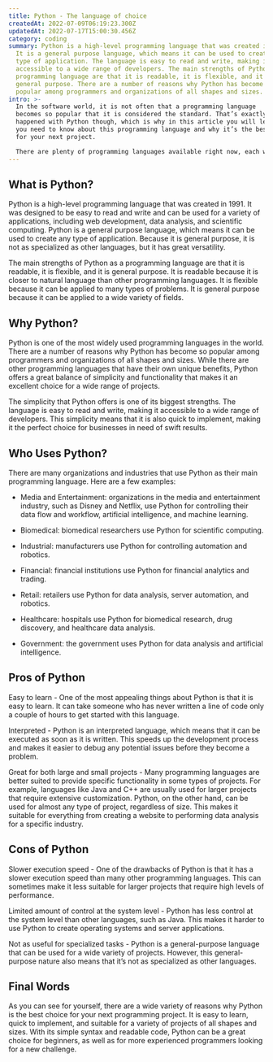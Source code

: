 ```yaml
---
title: Python - The language of choice
createdAt: 2022-07-09T06:19:23.300Z
updatedAt: 2022-07-17T15:00:30.456Z
category: coding
summary: Python is a high-level programming language that was created in 1991.
  It is a general purpose language, which means it can be used to create any
  type of application. The language is easy to read and write, making it
  accessible to a wide range of developers. The main strengths of Python as a
  programming language are that it is readable, it is flexible, and it is
  general purpose. There are a number of reasons why Python has become so
  popular among programmers and organizations of all shapes and sizes.
intro: >-
  In the software world, it is not often that a programming language
  becomes so popular that it is considered the standard. That’s exactly what has
  happened with Python though, which is why in this article you will learn all
  you need to know about this programming language and why it’s the best choice
  for your next project. 

  There are plenty of programming languages available right now, each with their own unique pros and cons. However, not all of them manage to capture hearts and minds like Python has. This dynamic general-purpose programming language has become one of the most commonly used since its release in 1991 and remains so today. In fact, as we look ahead at trends in AI, data science and machine learning, there’s every indication that Python will continue to grow in popularity for years to come.
---
```


## What is Python?

Python is a high-level programming language that was created in 1991. It was designed to be easy to read and write and can be used for a variety of applications, including web development, data analysis, and scientific computing. Python is a general purpose language, which means it can be used to create any type of application. Because it is general purpose, it is not as specialized as other languages, but it has great versatility.

The main strengths of Python as a programming language are that it is readable, it is flexible, and it is general purpose. It is readable because it is closer to natural language than other programming languages. It is flexible because it can be applied to many types of problems. It is general purpose because it can be applied to a wide variety of fields.

## Why Python?

Python is one of the most widely used programming languages in the world. There are a number of reasons why Python has become so popular among programmers and organizations of all shapes and sizes. While there are other programming languages that have their own unique benefits, Python offers a great balance of simplicity and functionality that makes it an excellent choice for a wide range of projects.

The simplicity that Python offers is one of its biggest strengths. The language is easy to read and write, making it accessible to a wide range of developers. This simplicity means that it is also quick to implement, making it the perfect choice for businesses in need of swift results.

## Who Uses Python?

There are many organizations and industries that use Python as their main programming language. Here are a few examples:

- Media and Entertainment: organizations in the media and entertainment industry, such as Disney and Netflix, use Python for controlling their data flow and workflow, artificial intelligence, and machine learning.

- Biomedical: biomedical researchers use Python for scientific computing.

- Industrial: manufacturers use Python for controlling automation and robotics.

- Financial: financial institutions use Python for financial analytics and trading.

- Retail: retailers use Python for data analysis, server automation, and robotics.

- Healthcare: hospitals use Python for biomedical research, drug discovery, and healthcare data analysis.

- Government: the government uses Python for data analysis and artificial intelligence.

## Pros of Python

Easy to learn - One of the most appealing things about Python is that it is easy to learn. It can take someone who has never written a line of code only a couple of hours to get started with this language.

Interpreted - Python is an interpreted language, which means that it can be executed as soon as it is written. This speeds up the development process and makes it easier to debug any potential issues before they become a problem.

Great for both large and small projects - Many programming languages are better suited to provide specific functionality in some types of projects. For example, languages like Java and C++ are usually used for larger projects that require extensive customization. Python, on the other hand, can be used for almost any type of project, regardless of size. This makes it suitable for everything from creating a website to performing data analysis for a specific industry.

## Cons of Python

Slower execution speed - One of the drawbacks of Python is that it has a slower execution speed than many other programming languages. This can sometimes make it less suitable for larger projects that require high levels of performance.

Limited amount of control at the system level - Python has less control at the system level than other languages, such as Java. This makes it harder to use Python to create operating systems and server applications.

Not as useful for specialized tasks - Python is a general-purpose language that can be used for a wide variety of projects. However, this general-purpose nature also means that it’s not as specialized as other languages.

## Final Words

As you can see for yourself, there are a wide variety of reasons why Python is the best choice for your next programming project. It is easy to learn, quick to implement, and suitable for a variety of projects of all shapes and sizes. With its simple syntax and readable code, Python can be a great choice for beginners, as well as for more experienced programmers looking for a new challenge.
